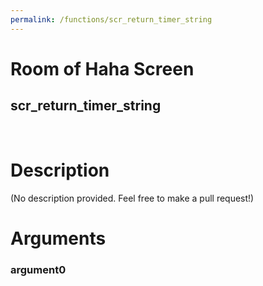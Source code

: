 ```yaml
---
permalink: /functions/scr_return_timer_string
---
```

# Room of Haha Screen  
## scr_return_timer_string  
&nbsp;  
# Description  
(No description provided. Feel free to make a pull request!) 
&nbsp;  
# Arguments
### argument0

&nbsp;  


